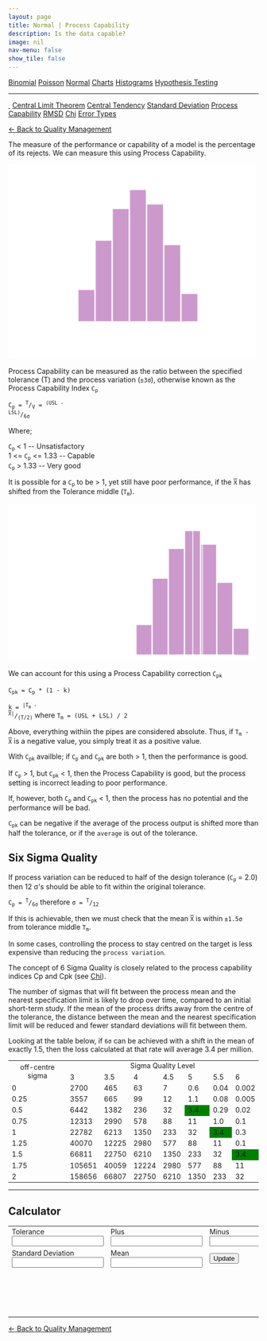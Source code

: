 ```yaml
---
layout: page
title: Normal | Process Capability
description: Is the data capable?
image: nil
nav-menu: false
show_tile: false
---
```


<a href="../binomial.html" class="button small">Binomial</a>
<a href="../poisson.html" class="button small">Poisson</a>
<a href="./" class="button special small">Normal</a>
<a href="../charts" class="button small">Charts</a>
<a href="../histograms.html" class="button small">Histograms</a>
<a href="../hypothesis-testing.html" class="button small">Hypothesis Testing</a>

<hr />

<a href="./" style="border-bottom: none;"><i class="icon fa-home">&nbsp;</i></a>
<a href="central-limit-theorem.html" class="button small">Central Limit Theorem</a>
<a href="central-tendency.html" class="button small">Central Tendency</a>
<a href="standard-deviation.html" class="button small">Standard Deviation</a>
<a href="process-capability.html" class="button special small">Process Capability</a>
<a href="rmsd.html" class="button small">RMSD</a>
<a href="chi.html" class="button small">Chi</a>
<a href="error-types.html" class="button small">Error Types</a>

<script src="/assets/js/spc.js"></script>
<script src="/assets/js/process-capability.js"></script>

<a href="/quality-management">&#x2190; Back to Quality Management</a>

The measure of the performance or capability of a model is the percentage of its rejects. We can measure this using Process Capability.

<img src="/assets/images/process-capability.png" width="500" />

Process Capability can be measured as the ratio between the specified tolerance (T) and the process variation (<code>&#xB1;3&sigma;</code>), otherwise known as the Process Capability Index <code>C<sub>p</sub></code>

<code>C<sub>p</sub> = <sup>T</sup>/<sub>V</sub> = <sup>(USL - LSL)</sup>/<sub>6&sigma;</sub></code>

Where;

<code>C<sub>p</sub></code> < 1 -- Unsatisfactory<br />
1 <= <code>C<sub>p</sub></code> <= 1.33 -- Capable<br />
<code>C<sub>p</sub></code> > 1.33 -- Very good

It is possible for a <code>C<sub>p</sub></code> to be > 1, yet still have poor performance, if the <code><span style="text-decoration: overline;">X</span></code> has shifted from the Tolerance middle (<code>T<sub>m</sub></code>).

<img src="/assets/images/process-capability-shift.png" width="500" />

We can account for this using a Process Capability correction <code>C<sub>pk</sub></code>

<code>C<sub>pk</sub> = C<sub>p</sub> * (1 - k)</code>

<code>k = <sup>|T<sub>m</sub> - <span style="text-decoration: overline;">X</span>|</sup>/<sub>(T/2)</sub></code> where <code>T<sub>m</sub> = (USL + LSL) / 2</code>

Above, everything withiin the pipes are considered absolute.  Thus, if <code>T<sub>m</sub> - <span style="text-decoration: overline;">X</span></code> is a negative value, you simply treat it as a positive value.

With <code>C<sub>pk</sub></code> availble; if <code>C<sub>p</sub></code> and <code>C<sub>pk</sub></code> are both > 1, then the performance is good.

If <code>C<sub>p</sub></code> > 1, but <code>C<sub>pk</sub></code> < 1, then the Process Capability is good, but the process setting is incorrect leading to poor performance.

If, however, both <code>C<sub>p</sub></code> and <code>C<sub>pk</sub></code> < 1, then the process has no potential and the performance will be bad.

<code>C<sub>pk</sub></code> can be negative if the average of the process output is shifted more than half the tolerance, or if the <code>average</code> is out of the tolerance.

## Six Sigma Quality

If process variation can be reduced to half of the design tolerance (<code>C<sub>p</sub></code> = 2.0) then 12 &sigma;'s should be able to fit within the original tolerance.

<code>C<sub>p</sub> = <sup>T</sup>/<sub>6&sigma;</sub></code> therefore <code>&sigma; = <sup>T</sup>/<sub>12</sub></code>

If this is achievable, then we must check that the mean <code><span style="text-decoration: overline;">X</span></code> is within <code>&#xB1;1.5&sigma;</code> from tolerance middle <code>T<sub>m</sub></code>.

In some cases, controlling the process to stay centred on the target is less expensive than reducing the `process variation`.

The concept of 6 Sigma Quality is closely related to the process capability indices Cp and Cpk (see <a href="chi.html">Chi</a>).

The number of sigmas that will fit between the process mean and the nearest specification limit is likely to drop over time, compared to an initial short-term study. If the mean of the process drifts away from the centre of the tolerance, the distance between the mean and the nearest specification limit will be reduced and fewer standard deviations will fit between them.

Looking at the table below, if <code>6&sigma;</code> can be achieved with a shift in the mean of exactly 1.5, then the loss calculated at that rate will average 3.4 per million. 

<table>
  <tr>
    <td rowspan="2" width="150" style="text-align: center;">off-centre sigma</td>
    <td colspan="7" style="text-align: center;">Sigma Quality Level</td>
  </tr>
  <tr>
    <td>3</td>
    <td>3.5</td>
    <td>4</td>
    <td>4.5</td>
    <td>5</td>
    <td>5.5</td>
    <td>6</td>
  </tr>
  <tr>
    <td>0</td>
    <td>2700</td>
    <td>465</td>
    <td>63</td>
    <td>7</td>
    <td>0.6</td>
    <td>0.04</td>
    <td>0.002</td>
  </tr>
  <tr>
    <td>0.25</td>
    <td>3557</td>
    <td>665</td>
    <td>99</td>
    <td>12</td>
    <td>1.1</td>
    <td>0.08</td>
    <td>0.005</td>
  </tr>
  <tr>
    <td>0.5</td>
    <td>6442</td>
    <td>1382</td>
    <td>236</td>
    <td>32</td>
    <td style="background-color: green;">3.4</td>
    <td>0.29</td>
    <td>0.02</td>
  </tr>
  <tr>
    <td>0.75</td>
    <td>12313</td>
    <td>2990</td>
    <td>578</td>
    <td>88</td>
    <td>11</td>
    <td>1.0</td>
    <td>0.1</td>
  </tr>
  <tr>
    <td>1</td>
    <td>22782</td>
    <td>6213</td>
    <td>1350</td>
    <td>233</td>
    <td>32</td>
    <td style="background-color: green;">3.4</td>
    <td>0.3</td>
  </tr>
  <tr>
    <td>1.25</td>
    <td>40070</td>
    <td>12225</td>
    <td>2980</td>
    <td>577</td>
    <td>88</td>
    <td>11</td>
    <td>0.1</td>
  </tr>
  <tr>
    <td>1.5</td>
    <td>66811</td>
    <td>22750</td>
    <td>6210</td>
    <td>1350</td>
    <td>233</td>
    <td>32</td>
    <td style="background-color: green;">3.4</td>
  </tr>
  <tr>
    <td>1.75</td>
    <td>105651</td>
    <td>40059</td>
    <td>12224</td>
    <td>2980</td>
    <td>577</td>
    <td>88</td>
    <td>11</td>
  </tr>
  <tr>
    <td>2</td>
    <td>158656</td>
    <td>66807</td>
    <td>22750</td>
    <td>6210</td>
    <td>1350</td>
    <td>233</td>
    <td>32</td>
  </tr>
</table>

----

## Calculator

<table>
  <tr>
    <td colspan="2">
      Tolerance
      <input type="text" id="data-tolerance" />
    </td>
    <td colspan="2">
      Plus
      <input type="text" id="data-plus" />
    </td>
    <td colspan="2">
      Minus
      <input type="text" id="data-minus" />
    </td>
  </tr>
  <tr>
    <td colspan="2">
      Standard Deviation
      <input type="text" id="data-sd" />
    </td>
    <td colspan="2">
      Mean
      <input type="text" id="data-mean" />
    </td>
    <td colspan="2" style="max-width: 100px;">
      <button onclick="update();">Update</button>
    </td>
  </tr>
  <tr>
    <td colspan="6">
      <div style="min-height: 50px; max-width: 1400px; padding: 20px; overflow-x: scroll; display: flex; flex-wrap: no-wrap;">
        <div id="result" style="display: inline-block; flex: 0 0 auto;"></div>
      </div>
    </td>
  </tr>
</table>


<a href="/quality-management">&#x2190; Back to Quality Management</a>
